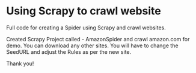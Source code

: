 # Using Scrapy to crawl website
Full code for creating a Spider using Scrapy and crawl websites.

Created Scrapy Project called - AmazonSpider and crawl amazon.com for demo. You can download any other sites. You will have to change the SeedURL and adjust the Rules as per the new site.

Thank you!
